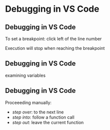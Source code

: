 # Debugging in VS Code

## Debugging in VS Code

To set a breakpoint: click left of the line number

Execution will stop when reaching the breakpoint

## Debugging in VS Code

examining variables

## Debugging in VS Code

Proceeeding manually:

- _step over_: to the next line
- _step into_: follow a function call
- _step out_: leave the current function
